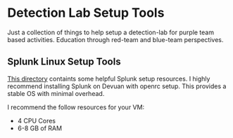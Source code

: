 # Detection Lab Setup Tools

Just a collection of things to help setup a detection-lab for purple
team based activities.
Education through red-team and blue-team perspectives.

## Splunk Linux Setup Tools
[This directory](https://github.com/joroger/detection_lab/tree/main/splunk-linux-setup-tools) containts some helpful Splunk setup resources. I
highly recommend installing Splunk on Devuan with openrc setup. This 
provides a stable OS with minimal overhead.

I recommend the follow resources for your VM:
 * 4 CPU Cores
 * 6-8 GB of RAM
